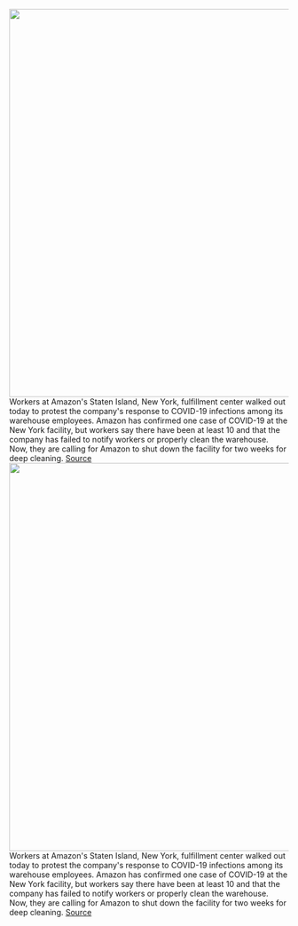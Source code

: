 <img src='https://cdn.vox-cdn.com/thumbor/s_0D_KQ-1F5Sc62OWSCO89jFLVE=/0x0:1600x1200/1200x800/filters:focal(672x472:928x728)/cdn.vox-cdn.com/uploads/chorus_image/image/66576256/New_York_Communities_for_Change_Image_1.0.jpg' width='700px' /><br/>
Workers at Amazon's Staten Island, New York, fulfillment center walked out today to protest the company's response to COVID-19 infections among its warehouse employees. Amazon has confirmed one case of COVID-19 at the New York facility, but workers say there have been at least 10 and that the company has failed to notify workers or properly clean the warehouse. Now, they are calling for Amazon to shut down the facility for two weeks for deep cleaning.
<a href='https://www.theverge.com/2020/3/30/21199942/amazon-warehouse-coronavirus-covid-new-york-protest-walkout'> Source <a/><img src='https://cdn.vox-cdn.com/thumbor/s_0D_KQ-1F5Sc62OWSCO89jFLVE=/0x0:1600x1200/1200x800/filters:focal(672x472:928x728)/cdn.vox-cdn.com/uploads/chorus_image/image/66576256/New_York_Communities_for_Change_Image_1.0.jpg' width='700px' /><br/>
Workers at Amazon's Staten Island, New York, fulfillment center walked out today to protest the company's response to COVID-19 infections among its warehouse employees. Amazon has confirmed one case of COVID-19 at the New York facility, but workers say there have been at least 10 and that the company has failed to notify workers or properly clean the warehouse. Now, they are calling for Amazon to shut down the facility for two weeks for deep cleaning.
<a href='https://www.theverge.com/2020/3/30/21199942/amazon-warehouse-coronavirus-covid-new-york-protest-walkout'> Source <a/>